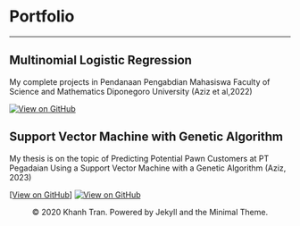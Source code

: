 # Portfolio
---
## Multinomial Logistic Regression


My complete projects in Pendanaan Pengabdian Mahasiswa Faculty of Science and Mathematics Diponegoro University (Aziz et al,2022)

[![View on GitHub](https://img.shields.io/badge/GitHub-View_on_GitHub-blue?logo=GitHub)](https://github.com/muhammadazizch/Multinomial-Logistic-Regression)


## Support Vector Machine with Genetic Algorithm


My thesis is on the topic of Predicting Potential Pawn Customers at PT Pegadaian Using a Support Vector Machine with a Genetic Algorithm (Aziz, 2023)

[[View on GitHub](https://img.shields.io/badge/R%20Studio-logo%3DRStudio?logo=R&logoColor=blue&color=pink)]
[![View on GitHub](https://img.shields.io/badge/GitHub-View_on_GitHub-blue?logo=GitHub)](https://github.com/muhammadazizch/Genetic-Algorithm)

<center>© 2020 Khanh Tran. Powered by Jekyll and the Minimal Theme.</center>
